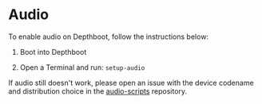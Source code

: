 # Audio

To enable audio on Depthboot, follow the instructions below:

1. Boot into Depthboot

2. Open a Terminal and run: `setup-audio`

If audio still doesn't work, please open an issue with the device codename and distribution choice
in the [audio-scripts](https://github.com/enter-dragon/audio-scripts/issues) repository.
